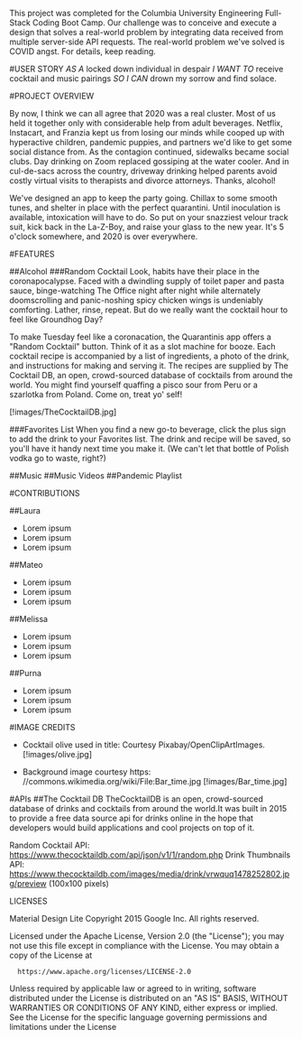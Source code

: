 This project was completed for the Columbia University Engineering Full-Stack Coding Boot Camp. Our challenge was to conceive and execute a design that solves a real-world problem by integrating data received from multiple server-side API requests. The real-world problem we've solved is COVID angst. For details, keep reading.

#USER STORY
*AS A* locked down individual in despair 
*I WANT TO* receive cocktail and music pairings 
*SO I CAN* drown my sorrow and find solace.

#PROJECT OVERVIEW

By now, I think we can all agree that 2020 was a real cluster. Most of us held it together only with considerable help from adult beverages. Netflix, Instacart, and Franzia kept us from losing our minds while cooped up with hyperactive children, pandemic puppies, and partners we'd like to get some social distance from. As the contagion continued, sidewalks became social clubs. Day drinking on Zoom replaced gossiping at the water cooler. And in cul-de-sacs across the country, driveway drinking helped parents avoid costly virtual visits to therapists and divorce attorneys. Thanks, alcohol!

We've designed an app to keep the party going. Chillax to some smooth tunes, and shelter in place with the perfect quarantini. Until inoculation is available, intoxication will have to do. So put on your snazziest velour track suit, kick back in the La-Z-Boy, and raise your glass to the new year. It's 5 o'clock somewhere, and 2020 is over everywhere.

#FEATURES

##Alcohol
###Random Cocktail
Look, habits have their place in the coronapocalypse. Faced with a dwindling supply of toilet paper and pasta sauce, binge-watching The Office night after night while alternately doomscrolling and panic-noshing spicy chicken wings is undeniably comforting. Lather, rinse, repeat. But do we really want the cocktail hour to feel like Groundhog Day? 

To make Tuesday feel like a coronacation, the Quarantinis app offers a "Random Cocktail" button. Think of it as a slot machine for booze. Each cocktail recipe is accompanied by a list of ingredients, a photo of the drink, and instructions for making and serving it. The recipes are supplied by The Cocktail DB, an open, crowd-sourced database of cocktails from around the world. You might find yourself quaffing a pisco sour from Peru or a szarlotka from Poland. Come on, treat yo' self! 

[!images/TheCocktailDB.jpg]

###Favorites List
When you find a new go-to beverage, click the plus sign to add the drink to your Favorites list. The drink and recipe will be saved, so you'll have it handy next time you make it. (We can't let that bottle of Polish vodka go to waste, right?)

##Music
##Music Videos
##Pandemic Playlist

#CONTRIBUTIONS

##Laura

- Lorem ipsum
- Lorem ipsum
- Lorem ipsum

##Mateo

- Lorem ipsum
- Lorem ipsum
- Lorem ipsum

##Melissa

- Lorem ipsum
- Lorem ipsum
- Lorem ipsum

##Purna

- Lorem ipsum
- Lorem ipsum
- Lorem ipsum

#IMAGE CREDITS

- Cocktail olive used in title: Courtesy Pixabay/OpenClipArtImages. [!images/olive.jpg]

- Background image courtesy https: //commons.wikimedia.org/wiki/File:Bar_time.jpg [!images/Bar_time.jpg]

#APIs
##The Cocktail DB
TheCocktailDB is an open, crowd-sourced database of drinks and cocktails from around the world.It was built in 2015 to provide a free data source api for drinks online in the hope that developers would build applications and cool projects on top of it.

Random Cocktail API: https://www.thecocktaildb.com/api/json/v1/1/random.php
Drink Thumbnails API: https://www.thecocktaildb.com/images/media/drink/vrwquq1478252802.jpg/preview (100x100 pixels)

LICENSES

Material Design Lite
Copyright 2015 Google Inc. All rights reserved.

Licensed under the Apache License, Version 2.0 (the "License");
you may not use this file except in compliance with the License.
You may obtain a copy of the License at

      https://www.apache.org/licenses/LICENSE-2.0

Unless required by applicable law or agreed to in writing, software
distributed under the License is distributed on an "AS IS" BASIS,
WITHOUT WARRANTIES OR CONDITIONS OF ANY KIND, either express or implied.
See the License for the specific language governing permissions and
limitations under the License
